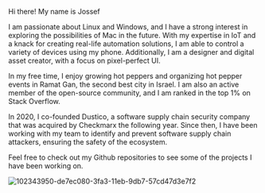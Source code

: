 Hi there! My name is Jossef

I am passionate about Linux and Windows, and I have a strong interest in exploring the possibilities of Mac in the future. With my expertise in IoT and a knack for creating real-life automation solutions, I am able to control a variety of devices using my phone. Additionally, I am a designer and digital asset creator, with a focus on pixel-perfect UI.

In my free time, I enjoy growing hot peppers and organizing hot pepper events in Ramat Gan, the second best city in Israel. I am also an active member of the open-source community, and I am ranked in the top 1% on Stack Overflow.

In 2020, I co-founded Dustico, a software supply chain security company that was acquired by Checkmarx the following year. Since then, I have been working with my team to identify and prevent software supply chain attackers, ensuring the safety of the ecosystem.

Feel free to check out my Github repositories to see some of the projects I have been working on.

![102343950-de7ec080-3fa3-11eb-9db7-57cd47d3e7f2](https://user-images.githubusercontent.com/128365955/226309802-6319d4e4-b73b-4913-a529-a19b17c8e342.gif)
